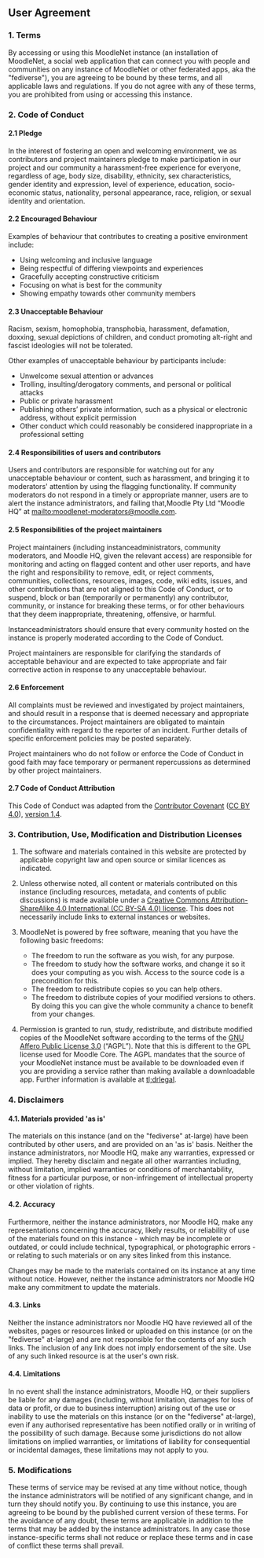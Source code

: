 ## User Agreement

### 1. Terms

By accessing or using this MoodleNet instance (an installation of MoodleNet, a social web application that can connect you with people and communities on any instance of MoodleNet or other federated apps, aka the "fediverse"), you are agreeing to be bound by these terms, and all applicable laws and regulations. If you do not agree with any of these terms, you are prohibited from using or accessing this instance.

### 2. Code of Conduct

#### 2.1 Pledge

In the interest of fostering an open and welcoming environment, we as contributors and project maintainers pledge to make participation in our project and our community a harassment-free experience for everyone, regardless of age, body size, disability, ethnicity, sex characteristics, gender identity and expression, level of experience, education, socio-economic status, nationality, personal appearance, race, religion, or sexual identity and orientation.

#### 2.2 Encouraged Behaviour

Examples of behaviour that contributes to creating a positive environment include:

- Using welcoming and inclusive language
- Being respectful of differing viewpoints and experiences
- Gracefully accepting constructive criticism
- Focusing on what is best for the community
- Showing empathy towards other community members

#### 2.3 Unacceptable Behaviour

Racism, sexism, homophobia, transphobia, harassment, defamation, doxxing, sexual depictions of children, and conduct promoting alt-right and fascist ideologies will not be tolerated.

Other examples of unacceptable behaviour by participants include:

- Unwelcome sexual attention or advances
- Trolling, insulting/derogatory comments, and personal or political attacks
- Public or private harassment
- Publishing others’ private information, such as a physical or electronic address, without explicit permission
- Other conduct which could reasonably be considered inappropriate in a professional setting

#### 2.4 Responsibilities of users and contributors

Users and contributors are responsible for watching out for any unacceptable behaviour or content, such as harassment, and bringing it to moderators' attention by using the flagging functionality. If community moderators do not respond in a timely or appropriate manner, users are to alert the instance administrators, and failing that,Moodle Pty Ltd “Moodle HQ” at <mailto:moodlenet-moderators@moodle.com>.

#### 2.5 Responsibilities of the project maintainers

Project maintainers (including instanceadministrators, community moderators, and Moodle HQ, given the relevant access) are responsible for monitoring and acting on flagged content and other user reports, and have the right and responsibility to remove, edit, or reject comments, communities, collections, resources, images, code, wiki edits, issues, and other contributions that are not aligned to this Code of Conduct, or to suspend, block or ban (temporarily or permanently) any contributor, community, or instance for breaking these terms, or for other behaviours that they deem inappropriate, threatening, offensive, or harmful.

Instanceadministrators should ensure that every community hosted on the instance is properly moderated according to the Code of Conduct.

Project maintainers are responsible for clarifying the standards of acceptable behaviour and are expected to take appropriate and fair corrective action in response to any unacceptable behaviour.

#### 2.6 Enforcement

All complaints must be reviewed and investigated by project maintainers, and should result in a response that is deemed necessary and appropriate to the circumstances. Project maintainers are obligated to maintain confidentiality with regard to the reporter of an incident. Further details of specific enforcement policies may be posted separately.

Project maintainers who do not follow or enforce the Code of Conduct in good faith may face temporary or permanent repercussions as determined by other project maintainers.

#### 2.7 Code of Conduct Attribution

This Code of Conduct was adapted from the [ Contributor Covenant](https://www.contributor-covenant.org/) ([CC BY 4.0](https://creativecommons.org/licenses/by/4.0/)), [version 1.4](https://www.contributor-covenant.org/version/1/4/code-of-conduct.html).

### 3. Contribution, Use, Modification and Distribution Licenses

1.  The software and materials contained in this website are protected by applicable copyright law and open source or similar licences as indicated.

2.  Unless otherwise noted, all content or materials contributed on this instance (including resources, metadata, and contents of public discussions) is made available under a [Creative Commons Attribution-ShareAlike 4.0 International (CC BY-SA 4.0) license](https://creativecommons.org/licenses/by-sa/4.0/). This does not necessarily include links to external instances or websites.

3.  MoodleNet is powered by free software, meaning that you have the following basic freedoms:

    - The freedom to run the software as you wish, for any purpose.
    - The freedom to study how the software works, and change it so it does your computing as you wish. Access to the source code is a precondition for this.
    - The freedom to redistribute copies so you can help others.
    - The freedom to distribute copies of your modified versions to others. By doing this you can give the whole community a chance to benefit from your changes.

4.  Permission is granted to run, study, redistribute, and distribute modified copies of the MoodleNet software according to the terms of the [GNU Affero Public License 3.0](https://www.gnu.org/licenses/agpl-3.0.en.html) (“AGPL”). Note that this is different to the GPL license used for Moodle Core. The AGPL mandates that the source of your MoodleNet instance must be available to be downloaded even if you are providing a service rather than making available a downloadable app. Further information is available at [tl;drlegal](<https://tldrlegal.com/license/gnu-affero-general-public-license-v3-(agpl-3.0)>).

### 4. Disclaimers

#### 4.1. Materials provided 'as is'

The materials on this instance (and on the "fediverse" at-large) have been contributed by other users, and are provided on an 'as is' basis. Neither the instance administrators, nor Moodle HQ, make any warranties, expressed or implied. They hereby disclaim and negate all other warranties including, without limitation, implied warranties or conditions of merchantability, fitness for a particular purpose, or non-infringement of intellectual property or other violation of rights.

#### 4.2. Accuracy

Furthermore, neither the instance administrators, nor Moodle HQ, make any representations concerning the accuracy, likely results, or reliability of use of the materials found on this instance - which may be incomplete or outdated, or could include technical, typographical, or photographic errors - or relating to such materials or on any sites linked from this instance.

Changes may be made to the materials contained on its instance at any time without notice. However, neither the instance administrators nor Moodle HQ make any commitment to update the materials.

#### 4.3. Links

Neither the instance administrators nor Moodle HQ have reviewed all of the websites, pages or resources linked or uploaded on this instance (or on the "fediverse" at-large) and are not responsible for the contents of any such links. The inclusion of any link does not imply endorsement of the site. Use of any such linked resource is at the user's own risk.

#### 4.4. Limitations

In no event shall the instance administrators, Moodle HQ, or their suppliers be liable for any damages (including, without limitation, damages for loss of data or profit, or due to business interruption) arising out of the use or inability to use the materials on this instance (or on the "fediverse" at-large), even if any authorised representative has been notified orally or in writing of the possibility of such damage. Because some jurisdictions do not allow limitations on implied warranties, or limitations of liability for consequential or incidental damages, these limitations may not apply to you.

### 5. Modifications

These terms of service may be revised at any time without notice, though the instance administrators will be notified of any significant change, and in turn they should notify you. By continuing to use this instance, you are agreeing to be bound by the published current version of these terms. For the avoidance of any doubt, these terms are applicable in addition to the terms that may be added by the instance administrators. In any case those instance-specific terms shall not reduce or replace these terms and in case of conflict these terms shall prevail.

